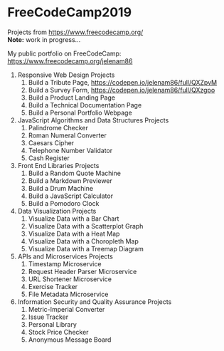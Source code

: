 # FreeCodeCamp2019
Projects from https://www.freecodecamp.org/
<br><strong>Note:</strong> work in progress...


My public portfolio on FreeCodeCamp: https://www.freecodecamp.org/jelenam86


1. Responsive Web Design Projects
    1. Build a Tribute Page, https://codepen.io/jelenam86/full/QXZpvM
    2. Build a Survey Form, https://codepen.io/jelenam86/full/QXzgpo
    3. Build a Product Landing Page
    4. Build a Technical Documentation Page
    5. Build a Personal Portfolio Webpage
2. JavaScript Algorithms and Data Structures Projects
    1. Palindrome Checker
    2. Roman Numeral Converter
    3. Caesars Cipher
    4. Telephone Number Validator
    5. Cash Register
3. Front End Libraries Projects
    1. Build a Random Quote Machine
    2. Build a Markdown Previewer
    3. Build a Drum Machine
    4. Build a JavaScript Calculator
    5. Build a Pomodoro Clock
4. Data Visualization Projects
    1. Visualize Data with a Bar Chart
    2. Visualize Data with a Scatterplot Graph
    3. Visualize Data with a Heat Map
    4. Visualize Data with a Choropleth Map
    5. Visualize Data with a Treemap Diagram    
5. APIs and Microservices Projects
    1. Timestamp Microservice
    2. Request Header Parser Microservice
    3. URL Shortener Microservice
    4. Exercise Tracker
    5. File Metadata Microservice
6. Information Security and Quality Assurance Projects
    1. Metric-Imperial Converter
    2. Issue Tracker
    3. Personal Library
    4. Stock Price Checker
    5. Anonymous Message Board
